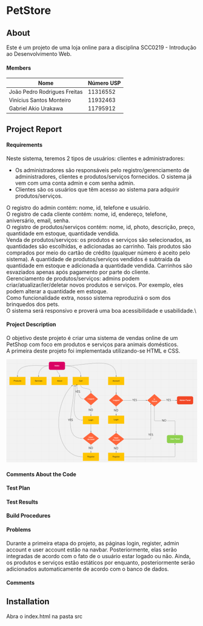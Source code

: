 # PetStore
## About

Este é um projeto de uma loja online para a disciplina SCC0219 - Introdução ao Desenvolvimento Web.

#### Members
| Nome | Número USP |
| ------ | ------ |
| João Pedro Rodrigues Freitas | 11316552 |
| Vinícius Santos Monteiro | 11932463 |
| Gabriel Akio Urakawa | 11795912 |
## Project Report

#### Requirements
Neste sistema, teremos 2 tipos de usuários: clientes e administradores:
- Os administradores são responsáveis pelo registro/gerenciamento de administradores, clientes e produtos/serviços fornecidos. O sistema já vem com uma conta admin e com senha admin.
- Clientes são os usuários que têm acesso ao sistema para adquirir produtos/serviços.

O registro do admin contém: nome, id, telefone e usuário.\
O registro de cada cliente contém: nome, id, endereço, telefone, aniversário, email, senha.\
O registro de produtos/serviços contém: nome, id, photo, descrição, preço, quantidade em estoque, quantidade vendida.\
Venda de produtos/serviços: os produtos e serviços são selecionados, as quantidades são escolhidas, e adicionadas ao carrinho. Tais produtos são comprados por meio do cartão de crédito (qualquer número é aceito pelo sistema). A quantidade de produtos/serviços vendidos é subtraída da quantidade em estoque e adicionada a quantidade vendida. Carrinhos são esvaziados apenas após pagamento por parte do cliente.\
Gerenciamento de produtos/serviços: admins podem criar/atualizar/ler/deletar novos produtos e serviços. Por exemplo, eles podem alterar a quantidade em estoque.\
Como funcionalidade extra, nosso sistema reproduzirá o som dos brinquedos dos pets.\
O sistema será responsivo e proverá uma boa acessibilidade e usabilidade.\

#### Project Description
O objetivo deste projeto é criar uma sistema de vendas online de um PetShop com foco em produtos e serviços para animais domésticos.\
A primeira deste projeto foi implementada utilizando-se HTML e CSS.

![Diagrama de navegação](mockup/DiagramaNavegacao.png)

#### Comments About the Code

#### Test Plan

#### Test Results

#### Build Procedures

#### Problems
Durante a primeira etapa do projeto, as páginas login, register, admin account e user account estão na navbar. Posteriormente, elas serão integradas de acordo com o fato
de o usuário estar logado ou não. Ainda, os produtos e serviços estão estáticos por enquanto, posteriormente serão adicionados automaticamente de acordo com o banco de dados.

#### Comments


## Installation
Abra o index.html na pasta src
